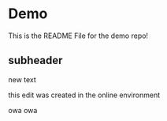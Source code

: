 # Demo

This is the README File for the demo repo!

## subheader

new text

this edit was created in the online environment

owa owa
